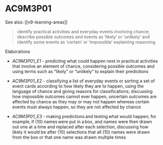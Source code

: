 
# AC9M3P01 

See also: [[v9-learning-areas]]

> identify practical activities and everyday events involving chance; describe possible outcomes and events as ‘likely’ or ‘unlikely’ and identify some events as ‘certain’ or ‘impossible’ explaining reasoning

Elaborations


- _AC9M3P01_E1_ - predicting what could happen next in practical activities that involve an element of chance, considering possible outcomes and using terms such as “likely” or “unlikely” to explain their predictions

- _AC9M3P01_E2_ - classifying a list of everyday events or sorting a set of event cards according to how likely they are to happen, using the language of chance and giving reasons for classifications; discussing how impossible outcomes cannot ever happen, uncertain outcomes are affected by chance as they may or may not happen whereas certain events must always happen, so they are not affected by chance

- _AC9M3P01_E3_ - making predictions and testing what would happen; for example, if \(10\) names were put in a box, and names were then drawn out one at a time and replaced after each selection, discussing how likely it would be after \(10\) selections that all \(10\) names were drawn from the box or that one name was drawn multiple times
